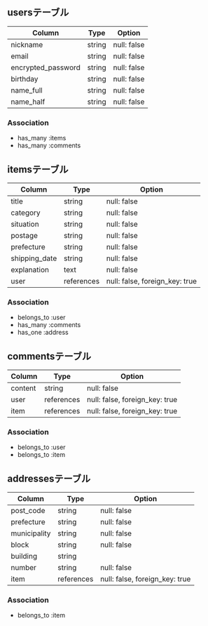 ## usersテーブル

| Column                | Type              | Option                |
| --------------------- | ----------------- | --------------------- |
| nickname              | string            | null: false           |
| email                 | string            | null: false           |
| encrypted_password    | string            | null: false           |
| birthday              | string            | null: false           |
| name_full             | string            | null: false           |
| name_half             | string            | null: false           |

### Association

- has_many :items
- has_many :comments


## itemsテーブル

| Column                | Type              | Option                         |
| --------------------- | ----------------- | ------------------------------ |
| title                 | string            | null: false                    |
| category              | string            | null: false                    |
| situation             | string            | null: false                    |
| postage               | string            | null: false                    |
| prefecture            | string            | null: false                    |
| shipping_date         | string            | null: false                    |
| explanation           | text              | null: false
| user                  | references        | null: false, foreign_key: true |

### Association

- belongs_to :user
- has_many :comments
- has_one :address


## commentsテーブル

| Column                | Type              | Option                         |
| --------------------- | ----------------- | ------------------------------ |
| content               | string            | null: false                    |
| user                  | references        | null: false, foreign_key: true |
| item                  | references        | null: false, foreign_key: true |

### Association

- belongs_to :user
- belongs_to :item


## addressesテーブル

| Column                | Type              | Option                         |
| --------------------- | ----------------- | ------------------------------ |
| post_code             | string            | null: false                    |
| prefecture            | string            | null: false                    |
| municipality          | string            | null: false                    |
| block                 | string            | null: false                    |
| building              | string            |                                |
| number                | string            | null: false                    |
| item                  | references        | null: false, foreign_key: true |

### Association

- belongs_to :item
